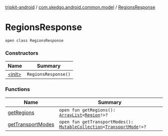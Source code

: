 [tripkit-android](../../index.md) / [com.skedgo.android.common.model](../index.md) / [RegionsResponse](./index.md)

# RegionsResponse

`open class RegionsResponse`

### Constructors

| Name | Summary |
|---|---|
| [&lt;init&gt;](-init-.md) | `RegionsResponse()` |

### Functions

| Name | Summary |
|---|---|
| [getRegions](get-regions.md) | `open fun getRegions(): `[`ArrayList`](https://docs.oracle.com/javase/7/docs/api/java/util/ArrayList.html)`<`[`Region`](../-region/index.md)`!>?` |
| [getTransportModes](get-transport-modes.md) | `open fun getTransportModes(): `[`MutableCollection`](https://kotlinlang.org/api/latest/jvm/stdlib/kotlin.collections/-mutable-collection/index.html)`<`[`TransportMode`](../-transport-mode/index.md)`!>?` |
